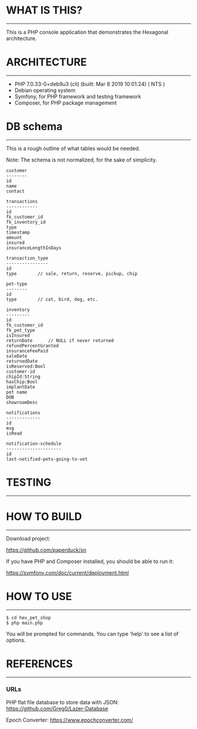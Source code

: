 # WHAT IS THIS?
-------------------------------------------------------------------------------

This is a PHP console application that demonstrates the Hexagonal architecture.

# ARCHITECTURE
-------------------------------------------------------------------------------

- PHP 7.0.33-0+deb9u3 (cli) (built: Mar  8 2019 10:01:24) ( NTS )
- Debian operating system
- Symfony, for PHP framework and testing framework
- Composer, for PHP package management

# DB schema
-------------------------------------------------------------------------------

This is a rough outline of what tables would be needed.

Note: The schema is not normalized, for the sake of simplicity.

```
customer
--------
id
name
contact

transactions
------------
id
fk_customer_id            
fk_inventory_id           
type                    
timestamp               
amount                  
insured                 
insuranceLengthInDays  

transaction_type
----------------
id
type        // sale, return, reserve, pickup, chip

pet-type
--------
id
type        // cat, bird, dog, etc.

inventory
---------
id
fk_customer_id
fk_pet_type
isInsured                 
returnDate      // NULL if never returned
refundPercentGranted
insuranceFeePaid
saleDate
returnedDate
isReserved:Bool 
customer-id
chipId:String
hasChip:Bool
implantDate
pet name
DOB
showroomDesc

notifications
-------------
id
msg    
isRead 

notification-schedule
---------------------
id
last-notified-pets-going-to-vet
```


# TESTING
-------------------------------------------------------------------------------



# HOW TO BUILD
-------------------------------------------------------------------------------

Download project:

https://github.com/paperduck/sn

If you have PHP and Composer installed, you should be able to run it:

https://symfony.com/doc/current/deployment.html

# HOW TO USE
-------------------------------------------------------------------------------

```
$ cd hex_pet_shop
$ php main.php
```

You will be prompted for commands. You can type 'help' to see a list of
options.

# REFERENCES
-------------------------------------------------------------------------------

### URLs

PHP flat file database to store data with JSON: 
https://github.com/Greg0/Lazer-Database

Epoch Converter: 
https://www.epochconverter.com/


